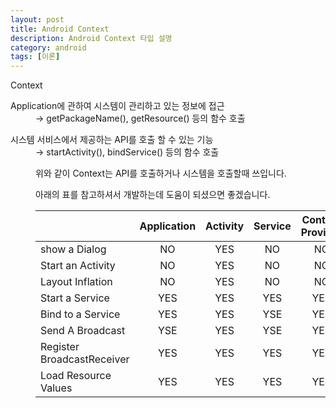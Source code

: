 ```yaml
---
layout: post
title: Android Context
description: Android Context 타입 설명
category: android
tags: [이론]
---
```


<p class="intro"><span class="dropcap">Context</span>
<dl>
<dt>Application에 관하여 시스템이 관리하고 있는 정보에 접근</dt>
<dd> -> getPackageName(), getResource() 등의 함수 호출</dl>

<dt>시스템 서비스에서 제공하는 API를 호출 할 수 있는 기능
<dd> -> startActivity(), bindService() 등의 함수 호출</dl>
</dl>
</p>

위와 같이 Context는 API를 호출하거나 시스템을 호출할때 쓰입니다.


아래의 표를 참고하셔서 개발하는데 도움이 되셨으면 좋겠습니다.

|                            | Application | Activity | Service | Content Provider  | Broadcast Recevier |
|----------------------------|:-----------:|:--------:|:-------:|:-----------------:|:------------------:|
| show a Dialog              |     NO      |    YES   |   NO    |       NO          |         NO         |
| Start an Activity          |     NO      |    YES   |   NO    |       NO          |         NO         |
| Layout Inflation           |     NO      |    YES   |   NO    |       NO          |         NO         |
| Start a Service            |     YES     |    YES   |   YES   |       YES         |         YES        |
| Bind to a Service          |     YES     |    YES   |   YSE   |       YES         |         NO         |
| Send A Broadcast           |     YSE     |    YES   |   YSE   |       YES         |         YES        |
| Register BroadcastReceiver |     YES     |    YES   |   YES   |       YES         |         NO         |
| Load Resource Values       |     YES     |    YES   |   YES   |       YES         |         YES        |
